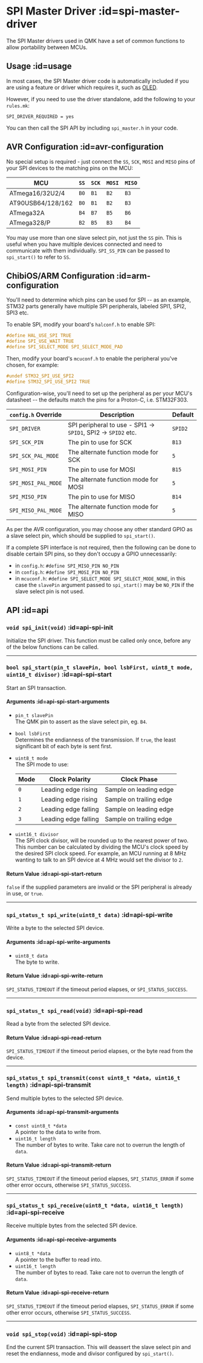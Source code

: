 # SPI Master Driver :id=spi-master-driver

The SPI Master drivers used in QMK have a set of common functions to allow portability between MCUs.

## Usage :id=usage

In most cases, the SPI Master driver code is automatically included if you are using a feature or driver which requires it, such as [OLED](feature_oled_driver.md).

However, if you need to use the driver standalone, add the following to your `rules.mk`:

```make
SPI_DRIVER_REQUIRED = yes
```

You can then call the SPI API by including `spi_master.h` in your code.

## AVR Configuration :id=avr-configuration

No special setup is required - just connect the `SS`, `SCK`, `MOSI` and `MISO` pins of your SPI devices to the matching pins on the MCU:

|MCU              |`SS`|`SCK`|`MOSI`|`MISO`|
|-----------------|----|-----|------|------|
|ATmega16/32U2/4  |`B0`|`B1` |`B2`  |`B3`  |
|AT90USB64/128/162|`B0`|`B1` |`B2`  |`B3`  |
|ATmega32A        |`B4`|`B7` |`B5`  |`B6`  |
|ATmega328/P      |`B2`|`B5` |`B3`  |`B4`  |

You may use more than one slave select pin, not just the `SS` pin. This is useful when you have multiple devices connected and need to communicate with them individually.
`SPI_SS_PIN` can be passed to `spi_start()` to refer to `SS`.

## ChibiOS/ARM Configuration :id=arm-configuration

You'll need to determine which pins can be used for SPI -- as an example, STM32 parts generally have multiple SPI peripherals, labeled SPI1, SPI2, SPI3 etc.

To enable SPI, modify your board's `halconf.h` to enable SPI:

```c
#define HAL_USE_SPI TRUE
#define SPI_USE_WAIT TRUE
#define SPI_SELECT_MODE SPI_SELECT_MODE_PAD
```

Then, modify your board's `mcuconf.h` to enable the peripheral you've chosen, for example:

```c
#undef STM32_SPI_USE_SPI2
#define STM32_SPI_USE_SPI2 TRUE
```

Configuration-wise, you'll need to set up the peripheral as per your MCU's datasheet -- the defaults match the pins for a Proton-C, i.e. STM32F303.

|`config.h` Override|Description                                                  |Default|
|-------------------|-------------------------------------------------------------|-------|
|`SPI_DRIVER`       |SPI peripheral to use - SPI1 -> `SPID1`, SPI2 -> `SPID2` etc.|`SPID2`|
|`SPI_SCK_PIN`      |The pin to use for SCK                                       |`B13`  |
|`SPI_SCK_PAL_MODE` |The alternate function mode for SCK                          |`5`    |
|`SPI_MOSI_PIN`     |The pin to use for MOSI                                      |`B15`  |
|`SPI_MOSI_PAL_MODE`|The alternate function mode for MOSI                         |`5`    |
|`SPI_MISO_PIN`     |The pin to use for MISO                                      |`B14`  |
|`SPI_MISO_PAL_MODE`|The alternate function mode for MISO                         |`5`    |

As per the AVR configuration, you may choose any other standard GPIO as a slave select pin, which should be supplied to `spi_start()`.

If a complete SPI interface is not required, then the following can be done to disable certain SPI pins, so they don't occupy a GPIO unnecessarily:
 - in `config.h`: `#define SPI_MISO_PIN NO_PIN`
 - in `config.h`: `#define SPI_MOSI_PIN NO_PIN`
 - in `mcuconf.h`: `#define SPI_SELECT_MODE SPI_SELECT_MODE_NONE`, in this case the `slavePin` argument passed to `spi_start()` may be `NO_PIN` if the slave select pin is not used.

## API :id=api

### `void spi_init(void)` :id=api-spi-init

Initialize the SPI driver. This function must be called only once, before any of the below functions can be called.

---

### `bool spi_start(pin_t slavePin, bool lsbFirst, uint8_t mode, uint16_t divisor)` :id=api-spi-start

Start an SPI transaction.

#### Arguments :id=api-spi-start-arguments

 - `pin_t slavePin`  
   The QMK pin to assert as the slave select pin, eg. `B4`.
 - `bool lsbFirst`  
   Determines the endianness of the transmission. If `true`, the least significant bit of each byte is sent first.
 - `uint8_t mode`  
   The SPI mode to use:

   |Mode|Clock Polarity      |Clock Phase            |
   |----|--------------------|-----------------------|
   |`0` |Leading edge rising |Sample on leading edge |
   |`1` |Leading edge rising |Sample on trailing edge|
   |`2` |Leading edge falling|Sample on leading edge |
   |`3` |Leading edge falling|Sample on trailing edge|

 - `uint16_t divisor`  
   The SPI clock divisor, will be rounded up to the nearest power of two. This number can be calculated by dividing the MCU's clock speed by the desired SPI clock speed. For example, an MCU running at 8 MHz wanting to talk to an SPI device at 4 MHz would set the divisor to `2`.

#### Return Value :id=api-spi-start-return

`false` if the supplied parameters are invalid or the SPI peripheral is already in use, or `true`.

---

### `spi_status_t spi_write(uint8_t data)` :id=api-spi-write

Write a byte to the selected SPI device.

#### Arguments :id=api-spi-write-arguments

 - `uint8_t data`  
   The byte to write.

#### Return Value :id=api-spi-write-return

`SPI_STATUS_TIMEOUT` if the timeout period elapses, or `SPI_STATUS_SUCCESS`.

---

### `spi_status_t spi_read(void)` :id=api-spi-read

Read a byte from the selected SPI device.

#### Return Value :id=api-spi-read-return

`SPI_STATUS_TIMEOUT` if the timeout period elapses, or the byte read from the device.

---

### `spi_status_t spi_transmit(const uint8_t *data, uint16_t length)` :id=api-spi-transmit

Send multiple bytes to the selected SPI device.

#### Arguments :id=api-spi-transmit-arguments

 - `const uint8_t *data`  
   A pointer to the data to write from.
 - `uint16_t length`  
   The number of bytes to write. Take care not to overrun the length of `data`.

#### Return Value :id=api-spi-transmit-return

`SPI_STATUS_TIMEOUT` if the timeout period elapses, `SPI_STATUS_ERROR` if some other error occurs, otherwise `SPI_STATUS_SUCCESS`.

---

### `spi_status_t spi_receive(uint8_t *data, uint16_t length)` :id=api-spi-receive

Receive multiple bytes from the selected SPI device.

#### Arguments :id=api-spi-receive-arguments

 - `uint8_t *data`  
   A pointer to the buffer to read into.
 - `uint16_t length`  
   The number of bytes to read. Take care not to overrun the length of `data`.

#### Return Value :id=api-spi-receive-return

`SPI_STATUS_TIMEOUT` if the timeout period elapses, `SPI_STATUS_ERROR` if some other error occurs, otherwise `SPI_STATUS_SUCCESS`.

---

### `void spi_stop(void)` :id=api-spi-stop

End the current SPI transaction. This will deassert the slave select pin and reset the endianness, mode and divisor configured by `spi_start()`.
